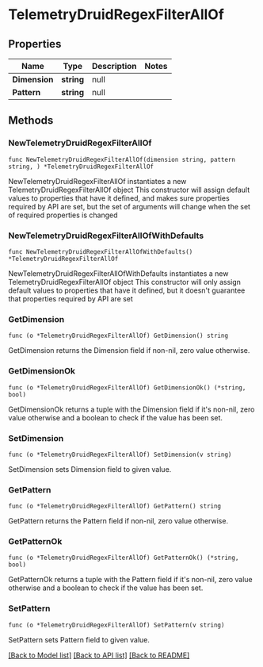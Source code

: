# TelemetryDruidRegexFilterAllOf

## Properties

Name | Type | Description | Notes
------------ | ------------- | ------------- | -------------
**Dimension** | **string** | null | 
**Pattern** | **string** | null | 

## Methods

### NewTelemetryDruidRegexFilterAllOf

`func NewTelemetryDruidRegexFilterAllOf(dimension string, pattern string, ) *TelemetryDruidRegexFilterAllOf`

NewTelemetryDruidRegexFilterAllOf instantiates a new TelemetryDruidRegexFilterAllOf object
This constructor will assign default values to properties that have it defined,
and makes sure properties required by API are set, but the set of arguments
will change when the set of required properties is changed

### NewTelemetryDruidRegexFilterAllOfWithDefaults

`func NewTelemetryDruidRegexFilterAllOfWithDefaults() *TelemetryDruidRegexFilterAllOf`

NewTelemetryDruidRegexFilterAllOfWithDefaults instantiates a new TelemetryDruidRegexFilterAllOf object
This constructor will only assign default values to properties that have it defined,
but it doesn't guarantee that properties required by API are set

### GetDimension

`func (o *TelemetryDruidRegexFilterAllOf) GetDimension() string`

GetDimension returns the Dimension field if non-nil, zero value otherwise.

### GetDimensionOk

`func (o *TelemetryDruidRegexFilterAllOf) GetDimensionOk() (*string, bool)`

GetDimensionOk returns a tuple with the Dimension field if it's non-nil, zero value otherwise
and a boolean to check if the value has been set.

### SetDimension

`func (o *TelemetryDruidRegexFilterAllOf) SetDimension(v string)`

SetDimension sets Dimension field to given value.


### GetPattern

`func (o *TelemetryDruidRegexFilterAllOf) GetPattern() string`

GetPattern returns the Pattern field if non-nil, zero value otherwise.

### GetPatternOk

`func (o *TelemetryDruidRegexFilterAllOf) GetPatternOk() (*string, bool)`

GetPatternOk returns a tuple with the Pattern field if it's non-nil, zero value otherwise
and a boolean to check if the value has been set.

### SetPattern

`func (o *TelemetryDruidRegexFilterAllOf) SetPattern(v string)`

SetPattern sets Pattern field to given value.



[[Back to Model list]](../README.md#documentation-for-models) [[Back to API list]](../README.md#documentation-for-api-endpoints) [[Back to README]](../README.md)


